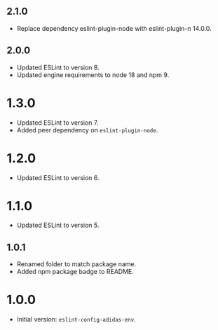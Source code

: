## 2.1.0

- Replace dependency eslint-plugin-node with eslint-plugin-n 14.0.0.

## 2.0.0

- Updated ESLint to version 8.
- Updated engine requirements to node 18 and npm 9.

# 1.3.0

- Updated ESLint to version 7.
- Added peer dependency on `eslint-plugin-node`.

# 1.2.0

- Updated ESLint to version 6.

# 1.1.0

- Updated ESLint to version 5.

## 1.0.1

- Renamed folder to match package name.
- Added npm package badge to README.

# 1.0.0

- Initial version: `eslint-config-adidas-env`.
